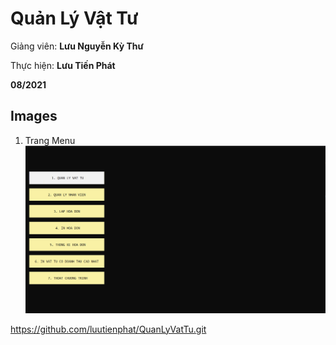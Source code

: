 # Quản Lý Vật Tư

Giảng viên: **Lưu Nguyễn Kỳ Thư**

Thực hiện: **Lưu Tiến Phát**

**08/2021**

## Images

1. Trang Menu
![Menu_Page](https://github.com/luutienphat/QuanLyVatTu/blob/master/Images/Menu-Page.png?raw=true)

https://github.com/luutienphat/QuanLyVatTu.git

